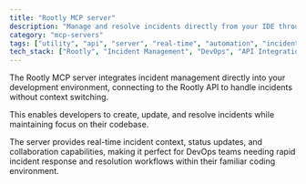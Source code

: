 ```yaml
---
title: "Rootly MCP server"
description: "Manage and resolve incidents directly from your IDE through Rootly API integration for streamlined incident response."
category: "mcp-servers"
tags: ["utility", "api", "server", "real-time", "automation", "incident management", "DevOps", "IDE integration"]
tech_stack: ["Rootly", "Incident Management", "DevOps", "API Integration", "IDE Tools"]
---
```


The Rootly MCP server integrates incident management directly into your development environment, connecting to the Rootly API to handle incidents without context switching. 

This enables developers to create, update, and resolve incidents while maintaining focus on their codebase. 

The server provides real-time incident context, status updates, and collaboration capabilities, making it perfect for DevOps teams needing rapid incident response and resolution workflows within their familiar coding environment.